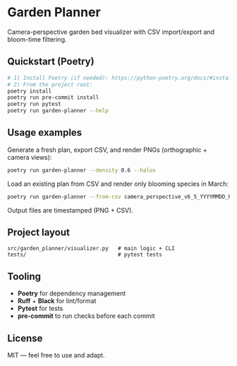 # Garden Planner

Camera-perspective garden bed visualizer with CSV import/export and bloom-time filtering.

## Quickstart (Poetry)
```bash
# 1) Install Poetry (if needed): https://python-poetry.org/docs/#installation
# 2) From the project root:
poetry install
poetry run pre-commit install
poetry run pytest
poetry run garden-planner --help
```

## Usage examples

Generate a fresh plan, export CSV, and render PNGs (orthographic + camera views):
```bash
poetry run garden-planner --density 0.6 --halos
```

Load an existing plan from CSV and render only blooming species in March:
```bash
poetry run garden-planner --from-csv camera_perspective_v6_5_YYYYMMDD_HHMMSS_plan.csv --month March --halos
```

Output files are timestamped (PNG + CSV).

## Project layout
```
src/garden_planner/visualizer.py   # main logic + CLI
tests/                             # pytest tests
```

## Tooling
- **Poetry** for dependency management
- **Ruff** + **Black** for lint/format
- **Pytest** for tests
- **pre-commit** to run checks before each commit

## License
MIT — feel free to use and adapt.
